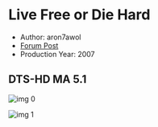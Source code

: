 # Live Free or Die Hard

* Author: aron7awol
* [Forum Post](https://www.avsforum.com/threads/bass-eq-for-filtered-movies.2995212/post-58336896)
* Production Year: 2007

## DTS-HD MA 5.1

![img 0](https://i.imgur.com/oEiihfS.jpg)

![img 1](https://i.imgur.com/ZAQPtWY.jpg)

